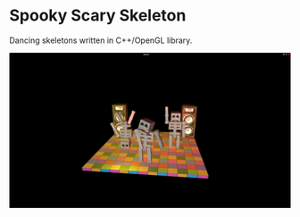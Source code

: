 # Spooky Scary Skeleton

Dancing skeletons written in C++/OpenGL library.

![Preview screenshot](preview.png)
